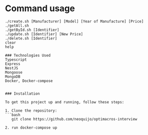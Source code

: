 # Command usage

```shell
./create.sh [Manufacturer] [Model] [Year of Manufacture] [Price]
./getAll.sh
./getById.sh [Identifier]
./update.sh [Identifier] [New Price]
./delete.sh [Identifier]
clear
help

### Technologies Used
Typescript
Express
NestJS
Mongoose
MongoDB
Docker, Docker-compose


### Installation

To get this project up and running, follow these steps:

1. Clone the repository:
```bash
   git clone https://github.com/neoquijo/optimacros-interview 

2. run docker-compose up
